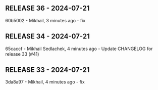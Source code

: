 ## RELEASE 36 - 2024-07-21

60b5002 - Mikhail, 3 minutes ago - fix
## RELEASE 34 - 2024-07-21

65caccf - Mikhail Sedlachek, 4 minutes ago - Update CHANGELOG for release 33 (#41)
## RELEASE 33 - 2024-07-21

3da8a97 - Mikhail, 4 minutes ago - fix
